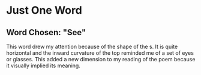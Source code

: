 # Just One Word

## Word Chosen: "See"

This word drew my attention because of the shape of the s. It is quite horizontal and the inward curvature of the top reminded me of a set of eyes or glasses. This added a new dimension to my reading of the poem because it visually implied its meaning.

